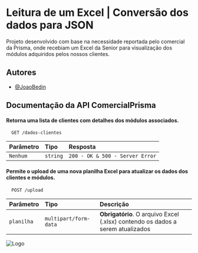 
# Leitura de um Excel | Conversão dos dados para JSON

Projeto desenvolvido com base na necessidade reportada pelo comercial da Prisma, onde recebiam um Excel da Senior para visualização dos módulos adquiridos pelos nossos clientes. 


## Autores

- [@JoaoBedin](https://github.com/JoaoHenriqueBedin)


## Documentação da API ComercialPrisma

#### Retorna uma lista de clientes com detalhes dos módulos associados.

```http
  GET /dados-clientes
```

| Parâmetro   | Tipo       | Resposta                           |
| :---------- | :--------- | :---------------------------------- |
| `Nenhum` | `string` | `200 - OK & 500 - Server Error`   |
                      

#### Permite o upload de uma nova planilha Excel para atualizar os dados dos clientes e módulos.

```http
  POST /upload
```

| Parâmetro   | Tipo       | Descrição                                   |
| :---------- | :--------- | :------------------------------------------ |
| `planilha`      | `multipart/form-data` | **Obrigatório**. O arquivo Excel (.xlsx) contendo os dados a serem atualizados |



![Logo](https://prismainformatica.com.br/wdadmin/uploads/informacoes_gerais/logo-alternativa-prisma-softwares-de-gestao-202307052041.png)

